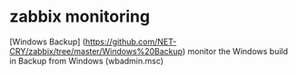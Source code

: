 # zabbix monitoring
[Windows Backup] (https://github.com/NET-CRY/zabbix/tree/master/Windows%20Backup) monitor the Windows build in Backup from Windows (wbadmin.msc)
